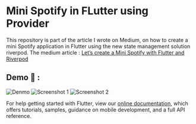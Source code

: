 # Mini Spotify in FLutter using Provider

This repository is part of the article I wrote on Medium, on how to create a mini Spotify application in Flutter using the new state management solution riverpod.
The medium article : [Let’s create a Mini Spotify with Flutter and Riverpod](https://medium.com/@iliasyahia/lets-create-a-mini-spotify-with-flutter-and-riverpod-24aa53ed8b66)

## Demo 🚀 :

![Denmo](https://github.com/yiss/minispotify_flutter_riverpod/blob/master/images/demo.gif)
![Screenshot 1](https://github.com/yiss/minispotify_flutter_riverpod/master/images/screenshot_1.png)
![Screenshot 2](https://github.com/yiss/minispotify_flutter_riverpod/blob/master/images/screenshot_2.png)

For help getting started with Flutter, view our
[online documentation](https://flutter.dev/docs), which offers tutorials,
samples, guidance on mobile development, and a full API reference.

